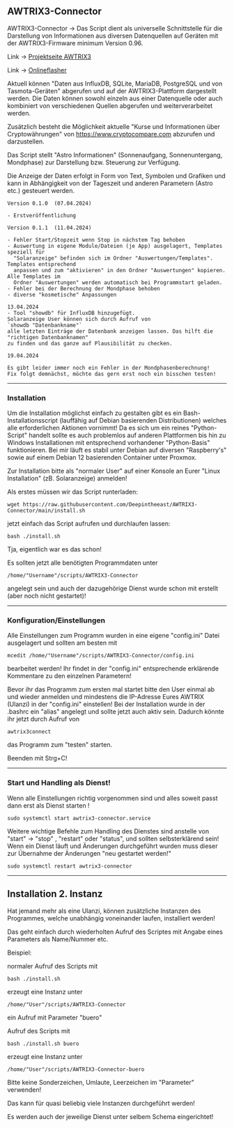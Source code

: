 
## AWTRIX3-Connector

AWTRIX3-Connector ->
Das Script dient als universelle Schnittstelle für die Darstellung von Informationen aus diversen 
Datenquellen auf Geräten mit der AWTRIX3-Firmware minimum Version 0.96.

Link -> [Projektseite AWTRIX3](https://blueforcer.github.io/awtrix3/#/)

Link -> [Onlineflasher](https://blueforcer.github.io/awtrix3/#/flasher)

Aktuell können "Daten aus InfluxDB, SQLite, MariaDB, PostgreSQL und von Tasmota-Geräten" 
abgerufen und auf der AWTRIX3-Plattform dargestellt werden. 
Die Daten können sowohl einzeln aus einer Datenquelle oder auch kombiniert von verschiedenen
Quellen abgerufen und weiterverarbeitet werden.

Zusätzlich besteht die Möglichkeit aktuelle "Kurse und Informationen über Cryptowährungen" 
von https://www.cryptocompare.com abzurufen und darzustellen.

Das Script stellt "Astro Informationen" (Sonnenaufgang, Sonnenuntergang, Mondphase) 
zur Darstellung bzw. Steuerung zur Verfügung.

Die Anzeige der Daten erfolgt in Form von Text, Symbolen und Grafiken und kann in Abhängigkeit
von der Tageszeit und anderen Parametern (Astro etc.) gesteuert werden.

```
Version 0.1.0  (07.04.2024)

- Erstveröffentlichung

Version 0.1.1  (11.04.2024)

- Fehler Start/Stopzeit wenn Stop in nächstem Tag behoben
- Auswertung in eigene Module/Dateien (je App) ausgelagert, Templates speziell für
  "Solaranzeige" befinden sich im Ordner "Auswertungen/Templates". Templates entsprechend
  anpassen und zum "aktivieren" in den Ordner "Auswertungen" kopieren. Alle Templates im 
  Ordner "Auswertungen" werden automatisch bei Programmstart geladen.
- Fehler bei der Berechnung der Mondphase behoben
- diverse "kosmetische" Anpassungen

13.04.2024
- Tool "showdb" für InfluxDB hinzugefügt.
Solaranzeige User können sich durch Aufruf von
`showdb "Datenbankname"`
alle letzten Einträge der Datenbank anzeigen lassen. Das hilft die "richtigen Datenbanknamen"
zu finden und das ganze auf Plausibilität zu checken.

19.04.2024

Es gibt leider immer noch ein Fehler in der Mondphasenberechnung!
Fix folgt demnächst, möchte das gern erst noch ein bisschen testen!
```

---


### Installation

Um die Installation möglichst einfach zu gestalten gibt es ein Bash-Installationsscript (lauffähig auf Debian basierenden Distributionen) welches alle erforderlichen Aktionen vornimmt! Da es sich um ein reines "Python-Script" handelt sollte es auch problemlos auf anderen Plattformen bis hin zu Windows Installationen mit entsprechend vorhandener "Python-Basis" funktionieren. Bei mir läuft es stabil unter Debian auf diversen "Raspberry's" sowie auf einem Debian 12 basierenden Container unter Proxmox.

Zur Installation bitte als "normaler User" auf einer Konsole an Eurer "Linux Installation" (zB. Solaranzeige) anmelden!

Als erstes müssen wir das Script runterladen:

```
wget https://raw.githubusercontent.com/Deepintheeast/AWTRIX3-Connector/main/install.sh
```
jetzt einfach das Script aufrufen und durchlaufen lassen:

```
bash ./install.sh
```

Tja, eigentlich war es das schon! 

Es sollten jetzt alle benötigten Programmdaten unter

`/home/"Username"/scripts/AWTRIX3-Connector`

angelegt sein und auch der dazugehörige Dienst wurde schon mit erstellt (aber noch nicht gestartet)!

---


### Konfiguration/Einstellungen

Alle Einstellungen zum Programm wurden in eine eigene "config.ini" Datei ausgelagert und sollten am besten mit

`mcedit /home/"Username"/scripts/AWTRIX3-Connector/config.ini`

bearbeitet werden! Ihr findet in der "config.ini" entsprechende erklärende Kommentare zu den einzelnen Parametern!



Bevor ihr das Programm zum ersten mal startet bitte den User einmal ab und wieder anmelden und mindestens die IP-Adresse Eures AWTRIX (Ulanzi) in der "config.ini" einstellen! Bei der Installation wurde in der .bashrc ein "alias" angelegt und sollte jetzt auch aktiv sein. Dadurch könnte ihr jetzt durch Aufruf von

```
awtrix3connect
```
das Programm zum "testen" starten.

Beenden mit Strg+C!

---


### Start und Handling als Dienst!

Wenn alle Einstellungen richtig vorgenommen sind und alles soweit passt dann erst als Dienst starten !

```
sudo systemctl start awtrix3-connector.service
```
Weitere wichtige Befehle zum Handling des Dienstes sind anstelle von "start" -> "stop" , "restart" oder "status", und sollten selbsterklärend sein!
Wenn ein Dienst läuft und Änderungen durchgeführt wurden muss dieser zur Übernahme der Änderungen "neu gestartet werden!" 
```
sudo systemctl restart awtrix3-connector
```

---


## Installation 2. Instanz

Hat jemand mehr als eine Ulanzi, können zusätzliche Instanzen des Programmes, welche unabhängig voneinander laufen, installiert werden!

Das geht einfach durch wiederholten Aufruf des Scriptes mit Angabe eines Parameters als Name/Nummer etc.

Beispiel:

normaler Aufruf des Scripts mit

`bash ./install.sh`

erzeugt eine Instanz unter 

`/home/"User"/scripts/AWTRIX3-Connector`

ein Aufruf mit Parameter "buero" 

Aufruf des Scripts mit

`bash ./install.sh buero`

erzeugt eine Instanz unter 

`/home/"User"/scripts/AWTRIX3-Connector-buero`

Bitte keine Sonderzeichen, Umlaute, Leerzeichen im "Parameter" verwenden!

Das kann für quasi beliebig viele Instanzen durchgeführt werden!

Es werden auch der jeweilige Dienst unter selbem Schema eingerichtet!
